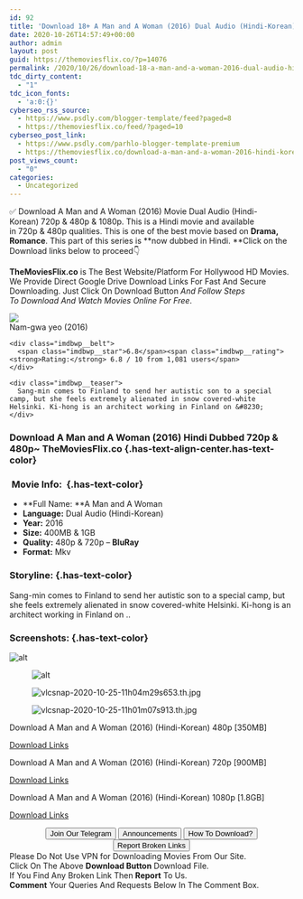```yaml
---
id: 92
title: 'Download 18+ A Man and A Woman (2016) Dual Audio (Hindi-Korean) 480p [400MB] || 720p [950MB] || 1080p [2.1GB]'
date: 2020-10-26T14:57:49+00:00
author: admin
layout: post
guid: https://themoviesflix.co/?p=14076
permalink: /2020/10/26/download-18-a-man-and-a-woman-2016-dual-audio-hindi-korean-480p-400mb-720p-950mb-1080p-2-1gb/
tdc_dirty_content:
  - "1"
tdc_icon_fonts:
  - 'a:0:{}'
cyberseo_rss_source:
  - https://www.psdly.com/blogger-template/feed?paged=8
  - https://themoviesflix.co/feed/?paged=10
cyberseo_post_link:
  - https://www.psdly.com/parhlo-blogger-template-premium
  - https://themoviesflix.co/download-a-man-and-a-woman-2016-hindi-korean-480p-720p-1080p/
post_views_count:
  - "0"
categories:
  - Uncategorized
---
```

✅ Download A Man and A Woman (2016)&nbsp;Movie&nbsp;Dual Audio (Hindi-Korean)&nbsp;720p&nbsp;&&nbsp;480p&nbsp;& 1080p. This is a Hindi movie and available in&nbsp;720p&nbsp;&&nbsp;480p&nbsp;qualities. This is one of the best movie based on&nbsp;**Drama, Romance**. This part of this series is&nbsp;**now dubbed in&nbsp;Hindi.&nbsp;**Click on the Download links below to proceed👇

**TheMoviesFlix.co**&nbsp;is The Best Website/Platform For Hollywood HD Movies. We Provide Direct Google Drive Download Links For Fast And Secure Downloading. Just Click On Download Button&nbsp;_And Follow Steps To&nbsp;Download And Watch Movies Online For Free_.

<div class="imdbwp imdbwp--movie dark">
  <div class="imdbwp__thumb">
    <a class="imdbwp__link" target="_blank" title="Nam-gwa yeo" href="https://www.imdb.com/title/tt5700648/" rel="nofollow noopener noreferrer"><img class="imdbwp__img" src="https://m.media-amazon.com/images/M/MV5BOTFjOWE5YjUtMGJkOC00N2ZmLWIzMmYtMjM1ZjkzZDFiODQxXkEyXkFqcGdeQXVyNjU3MzA0NjE@._V1_SX300.jpg" /></a>
  </div>
  
  <div class="imdbwp__content">
    <div class="imdbwp__header">
      <span class="imdbwp__title">Nam-gwa yeo</span> (2016)
    </div>
    
    <div class="imdbwp__belt">
      <span class="imdbwp__star">6.8</span><span class="imdbwp__rating"><strong>Rating:</strong> 6.8 / 10 from 1,081 users</span>
    </div>
    
    <div class="imdbwp__teaser">
      Sang-min comes to Finland to send her autistic son to a special camp, but she feels extremely alienated in snow covered-white Helsinki. Ki-hong is an architect working in Finland on &#8230;
    </div>
  </div>
</div>

### Download A Man and A Woman (2016) Hindi Dubbed 720p & 480p~ TheMoviesFlix.co {.has-text-align-center.has-text-color}

### &nbsp;Movie Info:&nbsp; {.has-text-color}

  * **Full Name:&nbsp;**A Man and A Woman
  * **Language:**&nbsp;Dual Audio (Hindi-Korean)
  * **Year:** 2016
  * **Size:**&nbsp;400MB & 1GB
  * **Quality:**&nbsp;480p & 720p –&nbsp;**BluRay**
  * **Format:**&nbsp;Mkv

### Storyline: {.has-text-color}

Sang-min comes to Finland to send her autistic son to a special camp, but she feels extremely alienated in snow covered-white Helsinki. Ki-hong is an architect working in Finland on ..

### Screenshots: {.has-text-color}<figure class="wp-block-image alignwide">

![alt](https://imagecurl.com/images/34435899454337222794_thumb.png) </figure> <figure class="wp-block-image alignwide">![alt](https://imagecurl.com/images/27746065741653780530_thumb.png)</figure> <figure class="wp-block-image alignwide">![vlcsnap-2020-10-25-11h04m29s653.th.jpg](https://catimage.net/images/2020/10/25/vlcsnap-2020-10-25-11h04m29s653.th.jpg)</figure> <figure class="wp-block-image alignwide">![vlcsnap-2020-10-25-11h01m07s913.th.jpg](https://catimage.net/images/2020/10/25/vlcsnap-2020-10-25-11h01m07s913.th.jpg)</figure> 

<p class="has-text-align-center has-text-color has-medium-font-size">
  Download A Man and A Woman (2016) (Hindi-Korean) 480p [350MB]
</p>

<span class="mb-center maxbutton-3-center"><span class="maxbutton-3-container mb-container"><a class="maxbutton-3 maxbutton maxbutton-post-button" target="_blank" rel="nofollow noopener noreferrer" href="https://coinquint.com/a18005/"><span class="mb-text">Download Links</span></a></span></span>

<p class="has-text-align-center has-text-color has-medium-font-size">
  Download A Man and A Woman (2016) (Hindi-Korean) 720p [900MB]
</p>

<span class="mb-center maxbutton-3-center"><span class="maxbutton-3-container mb-container"><a class="maxbutton-3 maxbutton maxbutton-post-button" target="_blank" rel="nofollow noopener noreferrer" href="https://coinquint.com/a18007/"><span class="mb-text">Download Links</span></a></span></span>

<p class="has-text-align-center has-text-color has-medium-font-size">
  Download A Man and A Woman (2016) (Hindi-Korean) 1080p [1.8GB]
</p>

<span class="mb-center maxbutton-3-center"><span class="maxbutton-3-container mb-container"><a class="maxbutton-3 maxbutton maxbutton-post-button" target="_blank" rel="nofollow noopener noreferrer" href="https://coinquint.com/a18009/"><span class="mb-text">Download Links</span></a></span></span>

<center>
</center>

<center>
  <a href="https://t.me/themoviesflixcom" target="_blank" data-wpel-link="external" rel="nofollow external noopener noreferrer"><button class="button button5">Join Our Telegram</button></a> <a href="https://themoviesflix.co/download-a-man-and-a-woman-2016-hindi-korean-480p-720p-1080p/#" target="_blank" data-wpel-link="external" rel="nofollow external noopener noreferrer"><button class="button button5">Announcements</button></a> <a href="https://themoviesflix.com/how-to-download/" target="_blank" data-wpel-link="external" rel="nofollow external noopener noreferrer"><button class="button button5">How To Download?</button></a> <a href="https://themoviesflix.co/download-a-man-and-a-woman-2016-hindi-korean-480p-720p-1080p/#" target="_blank" data-wpel-link="external" rel="nofollow external noopener noreferrer"><button class="button button5">Report Broken Links</button></a>
</center>

<div class="alert alert-danger">
  Please Do Not Use VPN for Downloading Movies From Our Site.
</div>

<div class="alert alert-success">
  Click On The Above <strong>Download Button</strong> Download File.
</div>

<div class="alert alert-warning">
  If You Find Any Broken Link Then <strong>Report</strong> To Us.
</div>

<div class="alert alert-info">
  <strong>Comment</strong> Your Queries And Requests Below In The Comment Box.
</div>